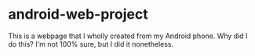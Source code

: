 # android-web-project
This is a webpage that I wholly created from my Android phone. Why did I do this? I'm not 100% sure, but I did it nonetheless. 
